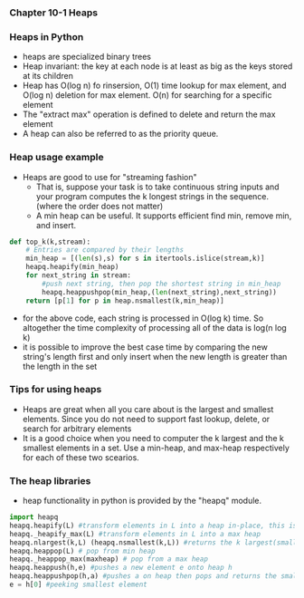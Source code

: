 ### Chapter 10-1 Heaps

### Heaps in Python

- heaps are specialized binary trees
- Heap invariant: the key at each node is at least as big as the keys stored at its children
- Heap has O(log n) fo rinsersion, O(1) time lookup for max element, and O(log n) deletion for max element.  O(n) for searching for a specific element
- The "extract max" operation is defined to delete and return the max element
- A heap can also be referred to as the priority queue.



### Heap usage example

- Heaps are good to use for "streaming fashion"
  - That is, suppose your task is to take continuous string inputs and your program computes the k longest strings in the sequence. (where the order does not matter)
  - A min heap can be useful. It supports efficient find min, remove min, and insert. 

```python
def top_k(k,stream):
    # Entries are compared by their lengths
    min_heap = [(len(s),s) for s in itertools.islice(stream,k)]
    heapq.heapify(min_heap)
    for next_string in stream:
        #push next string, then pop the shortest string in min_heap
        heapq.heappushpop(min_heap,(len(next_string),next_string))
    return [p[1] for p in heap.nsmallest(k,min_heap)]
```



- for the above code, each string is processed in O(log k) time. So altogether the time complexity of processing all of the data is log(n log k)
- it is possible to improve the best case time by comparing the new string's length first and only insert when the new length is greater than the length in the set

### Tips for using heaps

- Heaps are great when all you care about is the largest and smallest elements. Since you do not need to support fast lookup, delete, or search for arbitrary elements
- It is a good choice when you need to computer the k largest and the k smallest elements in a set. Use a min-heap, and max-heap respectively for each of these two scearios.

### The heap libraries

- heap functionality in python is provided by the "heapq" module.

```python
import heapq
heapq.heapify(L) #transform elements in L into a heap in-place, this is min heap
heapq._heapify_max(L) #transform elements in L into a max heap
heapq.nlargest(k,L) (heapq.nsmallest(k,L)) #returns the k largest(smallest) element in L
heapq.heappop(L) # pop from min heap
heapq._heappop_max(maxheap) # pop from a max heap
heapq.heappush(h,e) #pushes a new element e onto heap h
heapq.heappushpop(h,a) #pushes a on heap then pops and returns the smallest element
e = h[0] #peeking smallest element

```

